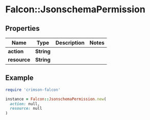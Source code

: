 # Falcon::JsonschemaPermission

## Properties

| Name | Type | Description | Notes |
| ---- | ---- | ----------- | ----- |
| **action** | **String** |  |  |
| **resource** | **String** |  |  |

## Example

```ruby
require 'crimson-falcon'

instance = Falcon::JsonschemaPermission.new(
  action: null,
  resource: null
)
```

